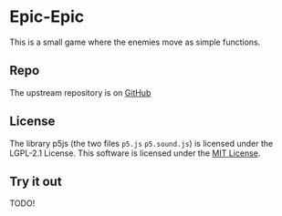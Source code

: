 # Epic-Epic

This is a small game where the enemies move as simple functions.

## Repo

The upstream repository is on [GitHub](https://github.com/sandalbanditten/epic-epic)

## License

The library p5js (the two files `p5.js` `p5.sound.js`) is licensed under the LGPL-2.1 License.
This software is licensed under the [MIT License](https://mit-license.org/).

## Try it out
TODO!
